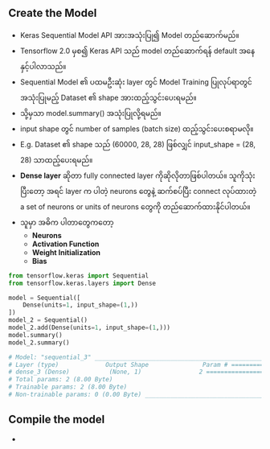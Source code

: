 

Create the Model
---
- Keras Sequential Model API အားအသုံးပြု၍ Model တည်​ဆောက်မည်။
- Tensorflow 2.0 မှစ၍ Keras API သည် model တည်​ဆောက်ရန် default အ​နေနှင့်ပါလာသည်။
- Sequential Model ၏ ပထမဦးဆုံး layer တွင် Model Training ပြုလုပ်ရာတွင်အသုံးပြုမည့် Dataset ၏ shape အားထည့်သွင်း​ပေးရမည်။
- သို့မှသာ model.summary() အသုံးပြုလို့ရမည်။
- input shape တွင် number of samples (batch size) ထည့်သွင်း​ပေးစရာမလို။
- E.g. Dataset ၏ shape သည် (60000, 28, 28) ဖြစ်လျှင် input_shape = (28, 28) သာထည့်​ပေးရမည်။
- **Dense layer** ဆိုတာ fully connected layer ကိုဆိုလိုတာဖြစ်ပါတယ်။ သူကိုသုံးပြီးတော့ အရင် layer က ပါတဲ့ neurons တွေနဲ့ ဆက်စပ်ပြီး connect လုပ်ထားတဲ့ a set of neurons or units of neurons တွေကို တည်ဆောက်ထားနိုင်ပါတယ်။
- သူမှာ အဓိက ပါတာတွေကတော့
	- **Neurons**
	- **Activation Function**
	- **Weight Initialization**
	- **Bias** 
	    


```python
from tensorflow.keras import Sequential
from tensorflow.keras.layers import Dense

model = Sequential([
    Dense(units=1, input_shape=(1,))
])
model_2 = Sequential()
model_2.add(Dense(units=1, input_shape=(1,)))
model.summary()
model_2.summary()

# Model: "sequential_3" _________________________________________________________________ 
# Layer (type)             Output Shape               Param # ================================================================= 
# dense_3 (Dense)           (None, 1)                2 =================================================================
# Total params: 2 (8.00 Byte) 
# Trainable params: 2 (8.00 Byte) 
# Non-trainable params: 0 (0.00 Byte) _________________________________________________________________
```

Compile the model
---
- 

